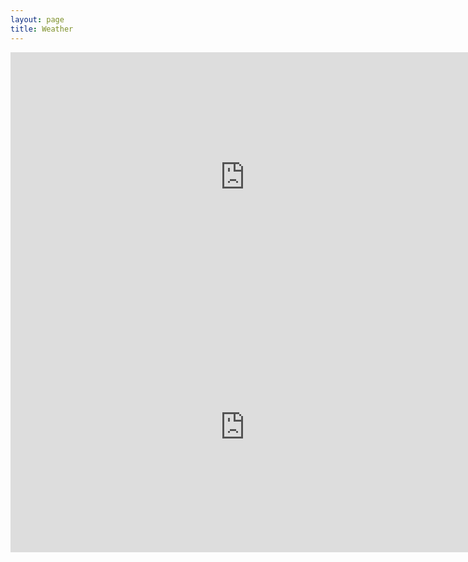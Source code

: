 ```yaml
---
layout: page
title: Weather
---
```



<iframe src="https://rickymoorhouse.uk/grafana/d-solo/ZjaRJ0TZz/weatherweb?orgId=1&panelId=2" width="750" height="400" frameborder="0"></iframe>
<iframe src="https://rickymoorhouse.uk/grafana/d-solo/ZjaRJ0TZz/weatherweb?orgId=1&panelId=5" width="750" height="400" frameborder="0"></iframe>

